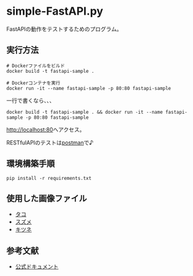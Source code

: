 # simple-FastAPI.py

FastAPIの動作をテストするためのプログラム。  

## 実行方法

```shell
# Dockerファイルをビルド
docker build -t fastapi-sample .

# Dockerコンテナを実行
docker run -it --name fastapi-sample -p 80:80 fastapi-sample
```

一行で書くなら、、、  

```shell
docker build -t fastapi-sample . && docker run -it --name fastapi-sample -p 80:80 fastapi-sample
```

<http://localhost:80>へアクセス。  

RESTfulAPIのテストは[postman](https://www.postman.com/)で♪  

## 環境構築手順

```shell
pip install -r requirements.txt
```

## 使用した画像ファイル

- [タコ](https://frame-illust.com/?p=13667)
- [スズメ](https://frame-illust.com/?p=13680)
- [キツネ](https://frame-illust.com/?p=9584)

## 参考文献

- [公式ドキュメント](https://fastapi.tiangolo.com/ja/)
